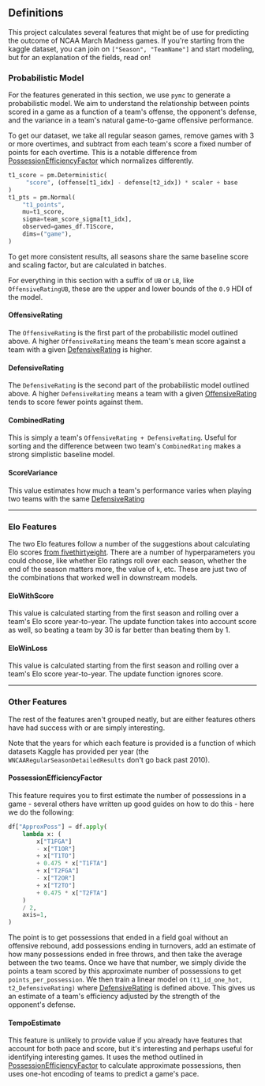 ## Definitions

This project calculates several features that might be of use for predicting the outcome of NCAA March Madness games. If you're starting
from the kaggle dataset, you can join on `["Season", "TeamName"]` and start modeling, but for an explanation of the fields, read on!


### Probabilistic Model

For the features generated in this section, we use `pymc` to generate a probabilistic model. We aim to understand the relationship between
points scored in a game as a function of a team's offense, the opponent's defense, and the variance in a team's natural game-to-game offensive performance.

To get our dataset, we take all regular season games, remove games with 3 or more overtimes, and subtract from each team's score a fixed number of points
for each overtime. This is a notable difference from [PossessionEfficiencyFactor](#possessionefficiencyfactor) which normalizes differently.

```python
t1_score = pm.Deterministic(
     "score", (offense[t1_idx] - defense[t2_idx]) * scaler + base
)
t1_pts = pm.Normal(
    "t1_points",
    mu=t1_score,
    sigma=team_score_sigma[t1_idx],
    observed=games_df.T1Score,
    dims=("game"),
)
```

To get more consistent results, all seasons share the same baseline score and scaling factor, but are calculated in batches.

For everything in this section with a suffix of `UB` or `LB`, like `OffensiveRatingUB`, these are the upper and lower bounds of the `0.9` HDI of the model.


#### OffensiveRating

The `OffensiveRating` is the first part of the probabilistic model outlined above. A higher `OffensiveRating` means the team's mean score against a team with a given [DefensiveRating](#defensiverating) is higher.

#### DefensiveRating

The `DefensiveRating` is the second part of the probabilistic model outlined above. A higher `DefensiveRating` means a team with a given [OffensiveRating](#offensiverating) tends to score fewer points against them.

#### CombinedRating

This is simply a team's `OffensiveRating + DefensiveRating`. Useful for sorting and the difference between two team's `CombinedRating` makes a strong simplistic baseline model.

#### ScoreVariance

This value estimates how much a team's performance varies when playing two teams with the same [DefensiveRating](#defensiverating)

_____________

### Elo Features

The two Elo features follow a number of the suggestions about calculating Elo scores [from fivethirtyeight](https://fivethirtyeight.com/features/how-our-2015-16-nba-predictions-work/). There are a number of hyperparameters you could choose, like whether Elo ratings roll over each season, whether the end of the season matters more, the value of `k`, etc. These are just two of the combinations that worked well in downstream models.

#### EloWithScore

This value is calculated starting from the first season and rolling over a team's Elo score year-to-year. The update function takes into account score as well, so beating a team by 30 is far better than beating them by 1.

#### EloWinLoss

This value is calculated starting from the first season and rolling over a team's Elo score year-to-year. The update function ignores score.

_____________

### Other Features

The rest of the features aren't grouped neatly, but are either features others have had success with or are simply interesting.

Note that the years for which each feature is provided is a function of which datasets Kaggle has provided per year (the `WNCAARegularSeasonDetailedResults` don't go back past 2010).

#### PossessionEfficiencyFactor

This feature requires you to first estimate the number of possessions in a game - several others have written up good guides on how to do this - here we do the following:

```python
df["ApproxPoss"] = df.apply(
    lambda x: (
        x["T1FGA"]
        - x["T1OR"]
        + x["T1TO"]
        + 0.475 * x["T1FTA"]
        + x["T2FGA"]
        - x["T2OR"]
        + x["T2TO"]
        + 0.475 * x["T2FTA"]
    )
    / 2,
    axis=1,
)
```

The point is to get possessions that ended in a field goal without an offensive rebound, add possessions ending in turnovers, add an estimate of how many possessions ended in free throws, and then take the average between the two teams. Once we have that number, we simply divide the points a team scored by this approximate number of possessions to get `points_per_possession`. We then train a linear model on `(t1_id_one_hot, t2_DefensiveRating)` where [DefensiveRating](#defensiverating) is defined above. This gives us an estimate of a team's efficiency adjusted by the strength of the opponent's defense.


#### TempoEstimate

This feature is unlikely to provide value if you already have features that account for both pace and score, but it's interesting and perhaps useful for identifying interesting games. It uses the method outlined in [PossessionEfficiencyFactor](#possessionefficiencyfactor) to calculate approximate possessions, then uses one-hot encoding of teams to predict a game's pace. 
